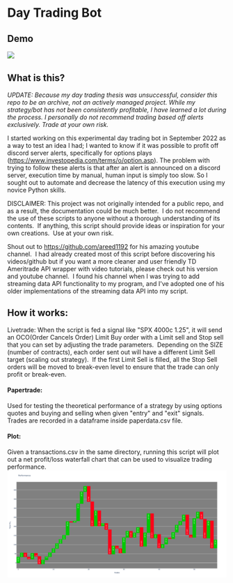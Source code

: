 # Day Trading Bot

## Demo

![](https://github.com/alannchang/day-trading-bot/blob/main/live-trade-demo-1.gif)

## What is this?

*UPDATE: Because my day trading thesis was unsuccessful, consider this repo to be an archive, not an actively managed project.
While my strategy/bot has not been consistently profitable, I have learned a lot during the process.
I personally do not recommend trading based off alerts exclusively. Trade at your own risk.*

I started working on this experimental day trading bot in September 2022 as a way to test an idea I had; I wanted to know if it was possible to profit off
discord server alerts, specifically for options plays (https://www.investopedia.com/terms/o/option.asp).  The problem with trying to follow these alerts is
that after an alert is announced on a discord server, execution time by manual, human input is simply too slow.  So I sought out to automate and decrease the latency of 
this execution using my novice Python skills.

DISCLAIMER: This project was not originally intended for a public repo, and as a result, the documentation could be much better.  I do not recommend the use of these scripts to anyone without a thorough understanding of its contents.  If anything, this script should provide ideas or inspiration for your own creations.  Use at your own risk.

Shout out to https://github.com/areed1192 for his amazing youtube channel.  I had already created most of this script before discovering his videos/github but if you want a more cleaner and user friendly TD Ameritrade API wrapper with video tutorials, please check out his version and youtube channel.  I found his channel when I was trying to add streaming data API functionality to my program, and I've adopted one of his older implementations of the streaming data API into my script.

## How it works:
Livetrade: When the script is fed a signal like "SPX 4000c 1.25", it will send an OCO(Order Cancels Order) Limit Buy order with a Limit sell and Stop sell that you can set by adjusting the trade parameters.  Depending on the SIZE (number of contracts), each order sent out will have a different Limit Sell target (scaling out strategy).  If the first Limit Sell is filled, all the Stop Sell orders will be moved to break-even level to ensure that the trade can only profit or break-even.

#### Papertrade:
Used for testing the theoretical performance of a strategy by using options quotes and buying and selling when given "entry" and "exit" signals.  Trades are recorded in a dataframe inside paperdata.csv file.

#### Plot:
Given a transactions.csv in the same directory, running this script will plot out a net profit/loss waterfall chart that can be used to visualize trading performance.
![](https://github.com/alannchang/day-trading-bot/blob/main/sample-plot.png)
